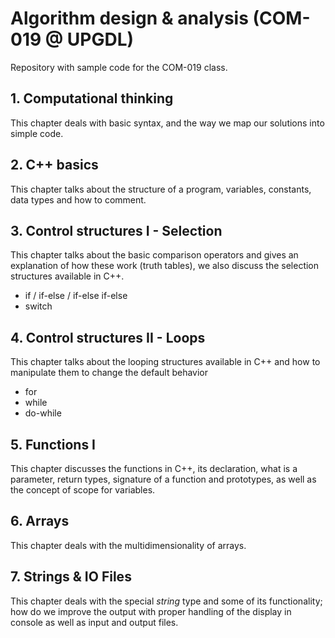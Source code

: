 # Algorithm design & analysis (COM-019 @ UPGDL)

Repository with sample code for the COM-019 class.

## 1. Computational thinking

This chapter deals with basic syntax, and the way we map our solutions into simple code.

## 2. C++ basics

This chapter talks about the structure of a program, variables, constants, data types and how to comment.

## 3. Control structures I - Selection

This chapter talks about the basic comparison operators and gives an explanation of how these work (truth tables), we also discuss the selection structures available in C++.

- if / if-else / if-else if-else
- switch

## 4. Control structures II - Loops

This chapter talks about the looping structures available in C++ and how to manipulate them to change the default behavior

- for
- while
- do-while

## 5. Functions I

This chapter discusses the functions in C++, its declaration, what is a parameter, return types, signature of a function and prototypes, as well as the concept of scope for variables.

## 6. Arrays

This chapter deals with the multidimensionality of arrays.

## 7. Strings & IO Files

This chapter deals with the special _string_ type and some of its functionality; how do we improve the output with proper handling of the display in console as well as input and output files.
